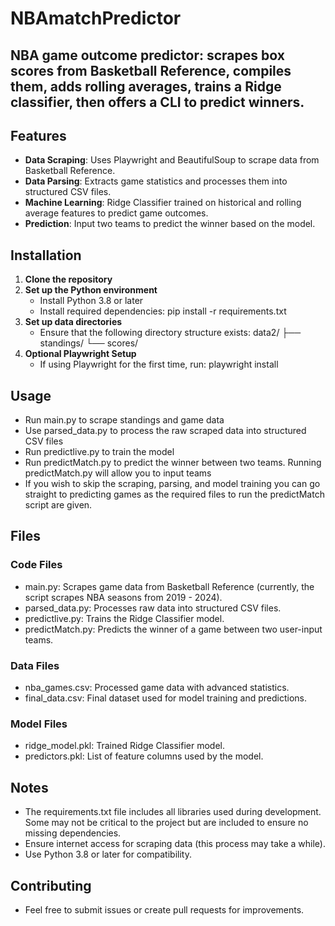 # NBAmatchPredictor

## NBA game outcome predictor: scrapes box scores from Basketball Reference, compiles them, adds rolling averages, trains a Ridge classifier, then offers a CLI to predict winners. 

## Features
- **Data Scraping**: Uses Playwright and BeautifulSoup to scrape data from Basketball Reference.
- **Data Parsing**: Extracts game statistics and processes them into structured CSV files.
- **Machine Learning**: Ridge Classifier trained on historical and rolling average features to predict game outcomes.
- **Prediction**: Input two teams to predict the winner based on the model.

## Installation
1. **Clone the repository**
2. **Set up the Python environment**
   - Install Python 3.8 or later
   - Install required dependencies: pip install -r requirements.txt
3. **Set up data directories**
   - Ensure that the following directory structure exists:
     data2/
     ├── standings/
     └── scores/
4. **Optional Playwright Setup**
   - If using Playwright for the first time, run: playwright install

## Usage
- Run main.py to scrape standings and game data 
- Use parsed_data.py to process the raw scraped data into structured CSV files
- Run predictlive.py to train the model
- Run predictMatch.py to predict the winner between two teams. Running predictMatch.py will allow you to input teams
- If you wish to skip the scraping, parsing, and model training you can go straight to predicting games as the required files to run the predictMatch script are given. 

## Files

### Code Files
- main.py: Scrapes game data from Basketball Reference (currently, the script scrapes NBA seasons from 2019 - 2024).
- parsed_data.py: Processes raw data into structured CSV files.
- predictlive.py: Trains the Ridge Classifier model.
- predictMatch.py: Predicts the winner of a game between two user-input teams.
  
### Data Files
- nba_games.csv: Processed game data with advanced statistics.
- final_data.csv: Final dataset used for model training and predictions.

### Model Files
- ridge_model.pkl: Trained Ridge Classifier model.
- predictors.pkl: List of feature columns used by the model.

## Notes
- The requirements.txt file includes all libraries used during development. Some may not be critical to the project but are included to ensure no missing dependencies.
- Ensure internet access for scraping data (this process may take a while).
- Use Python 3.8 or later for compatibility.

## Contributing
- Feel free to submit issues or create pull requests for improvements.
